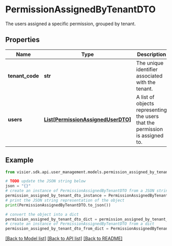 # PermissionAssignedByTenantDTO

The users assigned a specific permission, grouped by tenant.

## Properties

Name | Type | Description | Notes
------------ | ------------- | ------------- | -------------
**tenant_code** | **str** | The unique identifier associated with the tenant. | [optional] 
**users** | [**List[PermissionAssignedUserDTO]**](PermissionAssignedUserDTO.md) | A list of objects representing the users that the permission is assigned to. | [optional] 

## Example

```python
from visier.sdk.api.user_management.models.permission_assigned_by_tenant_dto import PermissionAssignedByTenantDTO

# TODO update the JSON string below
json = "{}"
# create an instance of PermissionAssignedByTenantDTO from a JSON string
permission_assigned_by_tenant_dto_instance = PermissionAssignedByTenantDTO.from_json(json)
# print the JSON string representation of the object
print(PermissionAssignedByTenantDTO.to_json())

# convert the object into a dict
permission_assigned_by_tenant_dto_dict = permission_assigned_by_tenant_dto_instance.to_dict()
# create an instance of PermissionAssignedByTenantDTO from a dict
permission_assigned_by_tenant_dto_from_dict = PermissionAssignedByTenantDTO.from_dict(permission_assigned_by_tenant_dto_dict)
```
[[Back to Model list]](../README.md#documentation-for-models) [[Back to API list]](../README.md#documentation-for-api-endpoints) [[Back to README]](../README.md)


